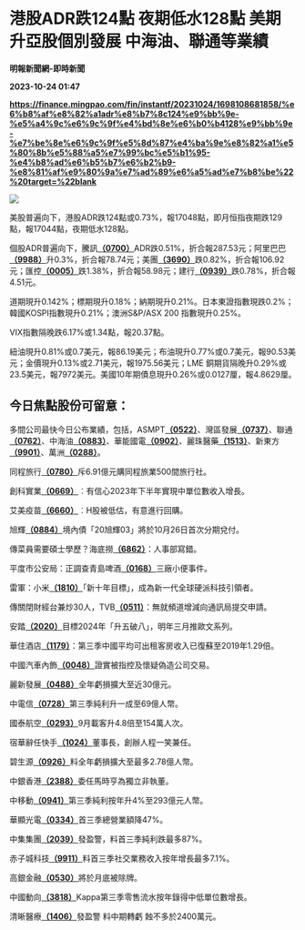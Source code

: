 # 港股ADR跌124點 夜期低水128點 美期升亞股個別發展 中海油、聯通等業績
**明報新聞網-即時新聞**

**2023-10-24 01:47**

**https://finance.mingpao.com/fin/instantf/20231024/1698108681858/%e6%b8%af%e8%82%a1adr%e8%b7%8c124%e9%bb%9e-%e5%a4%9c%e6%9c%9f%e4%bd%8e%e6%b0%b4128%e9%bb%9e-%e7%be%8e%e6%9c%9f%e5%8d%87%e4%ba%9e%e8%82%a1%e5%80%8b%e5%88%a5%e7%99%bc%e5%b1%95-%e4%b8%ad%e6%b5%b7%e6%b2%b9-%e8%81%af%e9%80%9a%e7%ad%89%e6%a5%ad%e7%b8%be%22%20target=%22blank**

![](https://fs.mingpao.com/fin/20231024/s00010/b7a3aa2a0ccd7ee025a38d90ec1ab599.jpg)

美股普遍向下，港股ADR跌124點或0.73%，報17048點，即月恒指夜期跌129點，報17044點，夜期低水128點。

個股ADR普遍向下，騰訊[**（0700）**](https://finance.mingpao.com/fin/instantf/20231024/1698108681858/stock1.php?code=0700)ADR跌0.51%，折合報287.53元；阿里巴巴[**（9988）**](https://finance.mingpao.com/fin/instantf/20231024/1698108681858/stock1.php?code=9988)升0.3%，折合報78.74元；美團[**（3690）**](https://finance.mingpao.com/fin/instantf/20231024/1698108681858/stock1.php?code=3690)跌0.82%，折合報106.92元；匯控[**（0005）**](https://finance.mingpao.com/fin/instantf/20231024/1698108681858/stock1.php?code=0005)跌1.38%，折合報58.98元；建行[**（0939）**](https://finance.mingpao.com/fin/instantf/20231024/1698108681858/stock1.php?code=0939)跌0.78%，折合報4.51元。

道期現升0.142%；標期現升0.18%；納期現升0.21%。日本東證指數現跌0.2%；韓國KOSPI指數現升0.21%；澳洲S&P/ASX 200 指數現升0.25%。

VIX指數隔晚跌6.17%或1.34點，報20.37點。

紐油現升0.81%或0.7美元，報86.19美元；布油現升0.77%或0.7美元，報90.53美元；金價現升0.13%或2.71美元，報1975.56美元；LME 銅期貨隔晚升0.29%或23.5美元，報7972美元。美國10年期債息現升0.26%或0.0127厘，報4.8629厘。

今日焦點股份可留意：
----------

多間公司最快今日公布業績，包括，ASMPT[**（0522）**](https://finance.mingpao.com/fin/instantf/20231024/1698108681858/stock1.php?code=0522)、灣區發展[**（0737）**](https://finance.mingpao.com/fin/instantf/20231024/1698108681858/stock1.php?code=0737)、聯通[**（0762）**](https://finance.mingpao.com/fin/instantf/20231024/1698108681858/stock1.php?code=0762)、中海油[**（0883）**](https://finance.mingpao.com/fin/instantf/20231024/1698108681858/stock1.php?code=0883)、華能國電[**（0902）**](https://finance.mingpao.com/fin/instantf/20231024/1698108681858/stock1.php?code=0902)、麗珠醫藥[**（1513）**](https://finance.mingpao.com/fin/instantf/20231024/1698108681858/stock1.php?code=1513)、新東方[**（9901）**](https://finance.mingpao.com/fin/instantf/20231024/1698108681858/stock1.php?code=9901)、萬洲[**（0288）**](https://finance.mingpao.com/fin/instantf/20231024/1698108681858/stock1.php?code=0288)。

同程旅行[**（0780）**](https://finance.mingpao.com/fin/instantf/20231024/1698108681858/stock1.php?code=0780)斥6.91億元購同程旅業500間旅行社。

創科實業[**（0669）**](https://finance.mingpao.com/fin/instantf/20231024/1698108681858/stock1.php?code=0669)︰有信心2023年下半年實現中單位數收入增長。

艾美疫苗[**（6660）**](https://finance.mingpao.com/fin/instantf/20231024/1698108681858/stock1.php?code=6660)︰H股被低估，有意進行回購。

旭輝[**（0884）**](https://finance.mingpao.com/fin/instantf/20231024/1698108681858/stock1.php?code=0884)境內債「20旭輝03」將於10月26日首次分期兌付。

傳菜員需要碩士學歷？海底撈[**（6862）**](https://finance.mingpao.com/fin/instantf/20231024/1698108681858/stock1.php?code=6862)：人事部寫錯。

平度市公安局：正調查青島啤酒[**（0168）**](https://finance.mingpao.com/fin/instantf/20231024/1698108681858/stock1.php?code=0168)三廠小便事件。

雷軍：小米[**（1810）**](https://finance.mingpao.com/fin/instantf/20231024/1698108681858/stock1.php?code=1810)「新十年目標」，成為新一代全球硬派科技引領者。

傳關閉財經台兼炒30人，TVB[**（0511）**](https://finance.mingpao.com/fin/instantf/20231024/1698108681858/stock1.php?code=0511)：無就頻道增減向通訊局提交申請。

安踏[**（2020）**](https://finance.mingpao.com/fin/instantf/20231024/1698108681858/stock1.php?code=2020)目標2024年「升五破八」，明年三月推歐文系列。

華住酒店[**（1179）**](https://finance.mingpao.com/fin/instantf/20231024/1698108681858/stock1.php?code=1179)：第三季中國平均可出租客房收入已復蘇至2019年1.29倍。

中國汽車內飾[**（0048）**](https://finance.mingpao.com/fin/instantf/20231024/1698108681858/stock1.php?code=0048)證實被指控及懷疑偽造公司交易。

麗新發展[**（0488）**](https://finance.mingpao.com/fin/instantf/20231024/1698108681858/stock1.php?code=0488)全年虧損擴大至近30億元。

中電信[**（0728）**](https://finance.mingpao.com/fin/instantf/20231024/1698108681858/stock1.php?code=0728)第三季純利升一成至69億人幣。

國泰航空[**（0293）**](https://finance.mingpao.com/fin/instantf/20231024/1698108681858/stock1.php?code=0293)9月載客升4.8倍至154萬人次。

宿華辭任快手[**（1024）**](https://finance.mingpao.com/fin/instantf/20231024/1698108681858/stock1.php?code=1024)董事長，創辦人程一笑兼任。

碧生源[**（0926）**](https://finance.mingpao.com/fin/instantf/20231024/1698108681858/stock1.php?code=0926)料全年虧損擴大至最多2.78億人幣。

中銀香港[**（2388）**](https://finance.mingpao.com/fin/instantf/20231024/1698108681858/stock1.php?code=2388)委任馬時亨為獨立非執董。

中移動[**（0941）**](https://finance.mingpao.com/fin/instantf/20231024/1698108681858/stock1.php?code=0941)第三季純利按年升4%至293億元人幣。

華顯光電[**（0334）**](https://finance.mingpao.com/fin/instantf/20231024/1698108681858/stock1.php?code=0334)首三季總營業額降47%。

中集集團[**（2039）**](https://finance.mingpao.com/fin/instantf/20231024/1698108681858/stock1.php?code=2039)發盈警，料首三季純利跌最多87%。

赤子城科技[**（9911）**](https://finance.mingpao.com/fin/instantf/20231024/1698108681858/stock1.php?code=9911)料首三季社交業務收入按年增長最多7.1%。

高銀金融[**（0530）**](https://finance.mingpao.com/fin/instantf/20231024/1698108681858/stock1.php?code=0530)將於月底被除牌。

中國動向[**（3818）**](https://finance.mingpao.com/fin/instantf/20231024/1698108681858/stock1.php?code=3818)Kappa第三季零售流水按年錄得中低單位數增長。

清晰醫療[**（1406）**](https://finance.mingpao.com/fin/instantf/20231024/1698108681858/stock1.php?code=1406)發盈警 料中期轉虧 蝕不多於2400萬元。